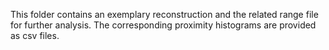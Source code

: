 This folder contains an exemplary reconstruction and the related range file for further analysis.
The corresponding proximity histograms are provided as csv files.
